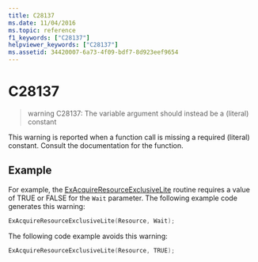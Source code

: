 ```yaml
---
title: C28137
ms.date: 11/04/2016
ms.topic: reference
f1_keywords: ["C28137"]
helpviewer_keywords: ["C28137"]
ms.assetid: 34420007-6a73-4f09-bdf7-8d923eef9654
---
```

# C28137

> warning C28137: The variable argument should instead be a (literal) constant

This warning is reported when a function call is missing a required (literal) constant. Consult the documentation for the function.

## Example

For example, the [ExAcquireResourceExclusiveLite](/windows-hardware/drivers/ddi/content/wdm/nf-wdm-exacquireresourceexclusivelite) routine requires a value of TRUE or FALSE for the `Wait` parameter. The following example code generates this warning:

```cpp
ExAcquireResourceExclusiveLite(Resource, Wait);
```

The following code example avoids this warning:

```cpp
ExAcquireResourceExclusiveLite(Resource, TRUE);
```
